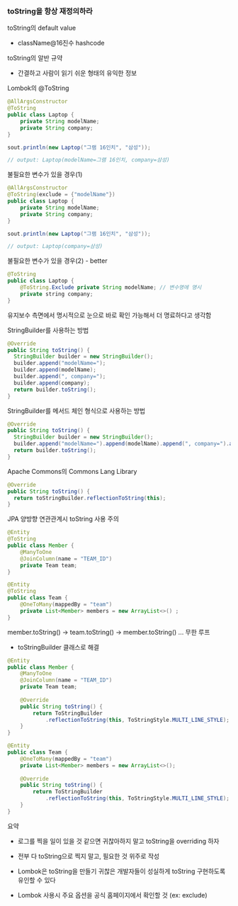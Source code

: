 

### toString을 항상 재정의하라



toString의 default value

- className@16진수 hashcode



toString의 알반 규약

- 간결하고 사람이 읽기 쉬운 형태의 유익한 정보



Lombok의 @ToString

```java
@AllArgsConstructor
@ToString
public class Laptop {
    private String modelName;
    private String company;
}

sout.println(new Laptop("그램 16인치", "삼성"));

// output: Laptop(modelName=그램 16인치, company=삼성)
```



불필요한 변수가 있을 경우(1)

```java
@AllArgsConstructor
@ToString(exclude = {"modelName"})
public class Laptop {
    private String modelName;
    private String company;
}

sout.println(new Laptop("그램 16인치", "삼성"));

// output: Laptop(company=삼성)
```



불필요한 변수가 있을 경우(2) - better

```java
@ToString
public class Laptop {
    @ToString.Exclude private String modelName; // 변수명에 명시
    private string company;
}
```

유지보수 측면에서 명시적으로 눈으로 바로 확인 가능해서 더 명료하다고 생각함



StringBuilder를 사용하는 방법

```java
@Override
public String toString() {
  StringBuilder builder = new StringBuilder();
  builder.append("modelName=");
  builder.append(modelName);
  builder.append(", company=");
  builder.append(company);
  return builder.toString();
}
```



StringBuilder를 메서드 체인 형식으로 사용하는 방법

```java
@Override
public String toString() {
  StringBuilder builder = new StringBuilder();
  builder.append("modelName=").append(modelName).append(", company=").append(company);
  return builder.toString();
}
```



Apache Commons의 Commons Lang Library

```java
@Override
public String toString() {
  return toStringBuilder.reflectionToString(this);
}
```



JPA 양방향 연관관계시 toString 사용 주의

```java
@Entity
@ToString
public class Member {
    @ManyToOne
    @JoinColumn(name = "TEAM_ID")
    private Team team;
}

@Entity
@ToString
public class Team {
    @OneToMany(mappedBy = "team")
    private List<Member> members = new ArrayList<>() ; 
}
```

member.toString() -> team.toString() -> member.toString() ... 무한 루프

- toStringBuilder 클래스로 해결

```java
@Entity
public class Member {
    @ManyToOne
    @JoinColumn(name = "TEAM_ID")
    private Team team;
  
    @Override
    public String toString() {
        return ToStringBuilder
            .reflectionToString(this, ToStringStyle.MULTI_LINE_STYLE);
    }
}

@Entity
public class Team {
    @OneToMany(mappedBy = "team")
    private List<Member> members = new ArrayList<>(); 
  
    @Override
    public String toString() {
        return ToStringBuilder
            .reflectionToString(this, ToStringStyle.MULTI_LINE_STYLE);
    }
}
```



요약

- 로그를 찍을 일이 있을 것 같으면 귀찮아하지 말고 toString을 overriding 하자
- 전부 다 toString으로 찍지 말고, 필요한 것 위주로 작성
- Lombok은 toString을 만들기 귀찮은 개발자들이 성실하게 toString 구현하도록 유인할 수 있다

- Lombok 사용시 주요 옵션을 공식 홈페이지에서 확인할 것 (ex: exclude)